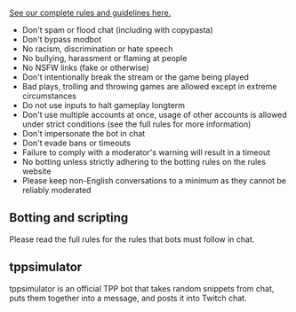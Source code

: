 [See our complete rules and guidelines here.](https://docs.google.com/document/d/1qKUs1m_YTXPdARMkWg3E4eM6igNNzXBRhR0ctaW7veI/edit?usp=sharing)

- Don't spam or flood chat \(including with copypasta\)
- Don't bypass modbot
- No racism, discrimination or hate speech
- No bullying, harassment or flaming at people
- No NSFW links \(fake or otherwise\)
- Don't intentionally break the stream or the game being played
- Bad plays, trolling and throwing games are allowed except in extreme circumstances
- Do not use inputs to halt gameplay longterm
- Don't use multiple accounts at once, usage of other accounts is allowed under strict conditions \(see the full rules for more information\)
- Don't impersonate the bot in chat
- Don't evade bans or timeouts
- Failure to comply with a moderator's warning will result in a timeout
- No botting unless strictly adhering to the botting rules on the rules website
- Please keep non-English conversations to a minimum as they cannot be reliably moderated

## Botting and scripting

Please read the full rules for the rules that bots must follow in chat.

## tppsimulator

tppsimulator is an official TPP bot that takes random snippets from chat, puts them together into a message, and posts it into Twitch chat.